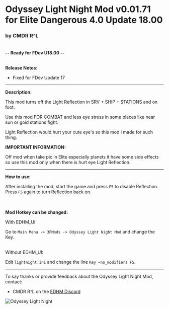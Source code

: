 # Odyssey Light Night Mod v0.01.71 for Elite Dangerous 4.0 Update 18.00

### by CMDR R^L<br><br>

**-- Ready for FDev U18.00 --**<br><br>

**Release Notes:**
- Fixed for FDev Update 17

-------------------------------------------------------------------------

**Description:**

This mod turns off the Light Reflection in SRV + SHIP + STATIONS and on foot.

Use this mod FOR COMBAT and less eye stress in some places like near sun or goid stations fight.

Light Reflection would hurt your cute eye's so this mod i made for such thing.<br>

**IMPORTANT INFORMATION:**

Off mod when take pic in Elite especially planets it have some side effects so use this mod only when there is hurt eye Light Reflection.<br>

-------------------------------------------------------------------------

**How to use:**

After installing the mod, start the game and press `F5` to disable Reflection.
Press `F5` again to turn Reflection back on.
<br><br><br>

**Mod Hotkey can be changed:**

With EDHM_UI:

Go to `Main Menu -> 3PMods -> Odyssey Light Night Mod` and change the Key.<br><br>

Without EDHM_UI:

Edit `lightnight.ini` and change the line `Key =no_modifiers F5`.

-------------------------------------------------------------------------

To say thanks or provide feedback about the Odyssey Light Night Mod, contact:
- CMDR R^L on the [EDHM Discord](https://discord.gg/MtBszksjMr)<br>

![Odyssey Light Night](https://github.com/psychicEgg/EDHM/blob/main/Odyssey/3rdPartyMods/LightNight/LightNight_Preview.png?raw=true)
